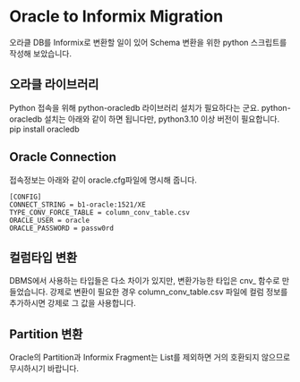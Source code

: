 # Oracle to Informix Migration

오라클 DB를 Informix로  변환할 일이 있어 Schema 변환을 위한 python 스크립트를 작성해 보았습니다.

## 오라클 라이브러리
Python 접속을 위해 python-oracledb 라이브러리 설치가 필요하다는 군요.
python-oracledb 설치는 아래와 같이 하면 됩니다만, python3.10 이상 버전이 필요합니다.
pip install oracledb

## Oracle Connection
접속정보는 아래와 같이 oracle.cfg파일에 명시해 줍니다.

```
[CONFIG]
CONNECT_STRING = b1-oracle:1521/XE
TYPE_CONV_FORCE_TABLE = column_conv_table.csv
ORACLE_USER = oracle
ORACLE_PASSWORD = passw0rd
```

## 컬럼타입 변환
DBMS에서 사용하는 타입들은 다소 차이가 있지만, 변환가능한 타입은 cnv_ 함수로 만들었습니다.
강제로 변환이 필요한 경우 column_conv_table.csv 파일에 컬럼 정보를 추가하시면 강제로 그 값을 사용합니다.

## Partition 변환 
Oracle의 Partition과 Informix Fragment는 List를 제외하면 거의 호환되지 않으므로 무시하시기 바랍니다.


